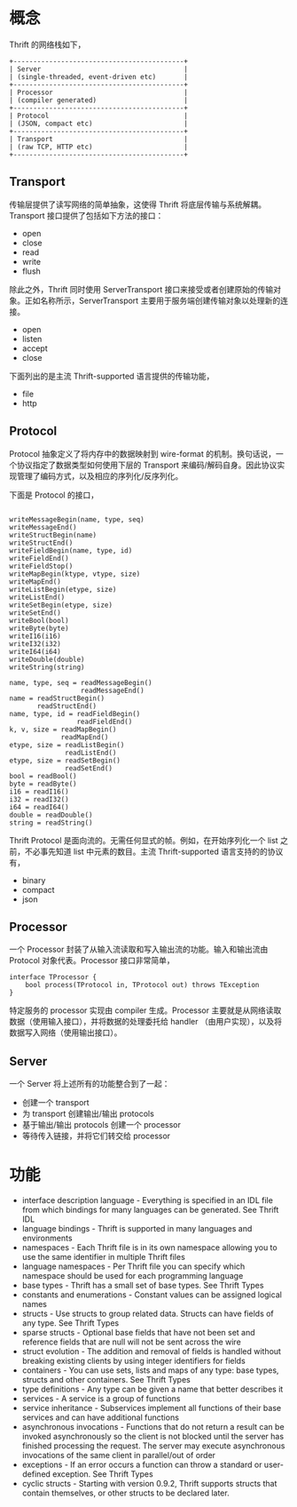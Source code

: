 # 概念

Thrift 的网络栈如下，

```
+-------------------------------------------+
| Server                                    |
| (single-threaded, event-driven etc)       |
+-------------------------------------------+
| Processor                                 |
| (compiler generated)                      |
+-------------------------------------------+
| Protocol                                  |
| (JSON, compact etc)                       |
+-------------------------------------------+
| Transport                                 |
| (raw TCP, HTTP etc)                       |
+-------------------------------------------+
```

## Transport

传输层提供了读写网络的简单抽象，这使得 Thrift 将底层传输与系统解耦。Transport 接口提供了包括如下方法的接口：

* open
* close
* read
* write
* flush

除此之外，Thrift 同时使用 ServerTransport 接口来接受或者创建原始的传输对象。正如名称所示，ServerTransport 主要用于服务端创建传输对象以处理新的连接。

* open
* listen
* accept
* close

下面列出的是主流 Thrift-supported 语言提供的传输功能，

* file
* http


## Protocol

Protocol 抽象定义了将内存中的数据映射到 wire-format 的机制。换句话说，一个协议指定了数据类型如何使用下层的 Transport 来编码/解码自身。因此协议实现管理了编码方式，以及相应的序列化/反序列化。

下面是 Protocol 的接口，

```

writeMessageBegin(name, type, seq)
writeMessageEnd()
writeStructBegin(name)
writeStructEnd()
writeFieldBegin(name, type, id)
writeFieldEnd()
writeFieldStop()
writeMapBegin(ktype, vtype, size)
writeMapEnd()
writeListBegin(etype, size)
writeListEnd()
writeSetBegin(etype, size)
writeSetEnd()
writeBool(bool)
writeByte(byte)
writeI16(i16)
writeI32(i32)
writeI64(i64)
writeDouble(double)
writeString(string)

name, type, seq = readMessageBegin()
                  readMessageEnd()
name = readStructBegin()
       readStructEnd()
name, type, id = readFieldBegin()
                 readFieldEnd()
k, v, size = readMapBegin()
             readMapEnd()
etype, size = readListBegin()
              readListEnd()
etype, size = readSetBegin()
              readSetEnd()
bool = readBool()
byte = readByte()
i16 = readI16()
i32 = readI32()
i64 = readI64()
double = readDouble()
string = readString()
```

Thrift Protocol 是面向流的。无需任何显式的帧。例如，在开始序列化一个 list 之前，不必事先知道 list 中元素的数目。主流 Thrift-supported 语言支持的的协议有，

* binary
* compact
* json


## Processor

一个 Processor 封装了从输入流读取和写入输出流的功能。输入和输出流由 Protocol 对象代表。Processor 接口非常简单，

```
interface TProcessor {
    bool process(TProtocol in, TProtocol out) throws TException
}
```

特定服务的 processor 实现由 compiler 生成。Processor 主要就是从网络读取数据（使用输入接口），并将数据的处理委托给 handler （由用户实现），以及将数据写入网络（使用输出接口）。


## Server

一个 Server 将上述所有的功能整合到了一起：

* 创建一个 transport
* 为 transport 创建输出/输出 protocols
* 基于输出/输出 protocols 创建一个 processor
* 等待传入链接，并将它们转交给 processor


# 功能

* interface description language - Everything is specified in an IDL file from which bindings for many languages can be generated. See Thrift IDL
* language bindings - Thrift is supported in many languages and environments
* namespaces - Each Thrift file is in its own namespace allowing you to use the same identifier in multiple Thrift files
* language namespaces - Per Thrift file you can specify which namespace should be used for each programming language
* base types - Thrift has a small set of base types. See Thrift Types
* constants and enumerations - Constant values can be assigned logical names
* structs - Use structs to group related data. Structs can have fields of any type. See Thrift Types
* sparse structs - Optional base fields that have not been set and reference fields that are null will not be sent across the wire
* struct evolution - The addition and removal of fields is handled without breaking existing clients by using integer identifiers for fields
* containers - You can use sets, lists and maps of any type: base types, structs and other containers. See Thrift Types
* type definitions - Any type can be given a name that better describes it
* services - A service is a group of functions
* service inheritance - Subservices implement all functions of their base services and can have additional functions
* asynchronous invocations - Functions that do not return a result can be invoked asynchronously so the client is not blocked until the server has finished processing the request. The server may execute asynchronous invocations of the same client in parallel/out of order
* exceptions - If an error occurs a function can throw a standard or user-defined exception. See Thrift Types
* cyclic structs - Starting with version 0.9.2, Thrift supports structs that contain themselves, or other structs to be declared later.


